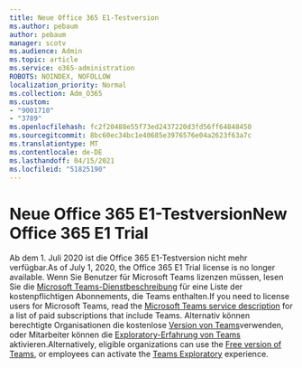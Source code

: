 ```yaml
---
title: Neue Office 365 E1-Testversion
ms.author: pebaum
author: pebaum
manager: scotv
ms.audience: Admin
ms.topic: article
ms.service: o365-administration
ROBOTS: NOINDEX, NOFOLLOW
localization_priority: Normal
ms.collection: Adm_O365
ms.custom:
- "9001710"
- "3789"
ms.openlocfilehash: fc2f20488e55f73ed2437220d3fd56ff64848450
ms.sourcegitcommit: 8bc60ec34bc1e40685e3976576e04a2623f63a7c
ms.translationtype: MT
ms.contentlocale: de-DE
ms.lasthandoff: 04/15/2021
ms.locfileid: "51825190"
---
```

# <a name="new-office-365-e1-trial"></a><span data-ttu-id="9041f-102">Neue Office 365 E1-Testversion</span><span class="sxs-lookup"><span data-stu-id="9041f-102">New Office 365 E1 Trial</span></span>

<span data-ttu-id="9041f-103">Ab dem 1. Juli 2020 ist die Office 365 E1-Testversion nicht mehr verfügbar.</span><span class="sxs-lookup"><span data-stu-id="9041f-103">As of July 1, 2020, the Office 365 E1 Trial license is no longer available.</span></span> <span data-ttu-id="9041f-104">Wenn Sie Benutzer für Microsoft Teams lizenzen müssen, lesen Sie die [Microsoft Teams-Dienstbeschreibung](https://docs.microsoft.com/office365/servicedescriptions/teams-service-description) für eine Liste der kostenpflichtigen Abonnements, die Teams enthalten.</span><span class="sxs-lookup"><span data-stu-id="9041f-104">If you need to license users for Microsoft Teams, read the [Microsoft Teams service description](https://docs.microsoft.com/office365/servicedescriptions/teams-service-description) for a list of paid subscriptions that include Teams.</span></span> <span data-ttu-id="9041f-105">Alternativ können berechtigte Organisationen die kostenlose [Version von Teams](https://support.office.com/article/Welcome-to-Microsoft-Teams-free-6d79a648-6913-4696-9237-ed13de64ae3c)verwenden, oder Mitarbeiter können die [Exploratory-Erfahrung von Teams](https://docs.microsoft.com/MicrosoftTeams/teams-exploratory) aktivieren.</span><span class="sxs-lookup"><span data-stu-id="9041f-105">Alternatively, eligible organizations can use the [Free version of Teams](https://support.office.com/article/Welcome-to-Microsoft-Teams-free-6d79a648-6913-4696-9237-ed13de64ae3c), or employees can activate the [Teams Exploratory](https://docs.microsoft.com/MicrosoftTeams/teams-exploratory) experience.</span></span>
